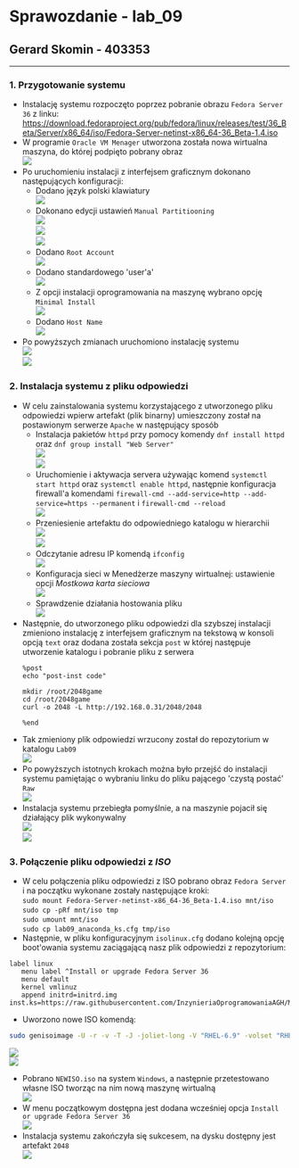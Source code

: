 # Sprawozdanie - lab_09
## Gerard Skomin - 403353
___
### 1. Przygotowanie systemu  
* Instalację systemu rozpoczęto poprzez pobranie obrazu `Fedora Server 36` z linku: https://download.fedoraproject.org/pub/fedora/linux/releases/test/36_Beta/Server/x86_64/iso/Fedora-Server-netinst-x86_64-36_Beta-1.4.iso    
* W programie `Oracle VM Menager` utworzona została nowa wirtualna maszyna, do której podpięto pobrany obraz  
![](iso.jpg)  
* Po uruchomieniu instalacji z interfejsem graficznym dokonano następujących konfiguracji:  
  * Dodano język polski klawiatury  
  ![](keyboard.jpg)  
  * Dokonano edycji ustawień `Manual Partitiooning`  
  ![](patrycja.jpg)  
  ![](thin.jpg)  
  ![](36.jpg)  
  * Dodano `Root Account`  
  ![](rootpassword.jpg)  
  * Dodano standardowego 'user'a'  
  ![](grrdpassword.jpg)  
  * Z opcji instalacji oprogramowania na maszynę wybrano opcję `Minimal Install`  
  ![](minimal.jpg)  
  * Dodano `Host Name`  
  ![](network.jpg)  
* Po powyższych zmianach uruchomiono instalację systemu  
![](installation.jpg)  
![](complete.jpg)  

### 2. Instalacja systemu z pliku odpowiedzi  
* W celu zainstalowania systemu korzystającego z utworzonego pliku odpowiedzi wpierw artefakt (plik binarny) umieszczony został na postawionym serwerze `Apache` w następujący sposób  
  * Instalacja pakietów `httpd` przy pomocy komendy `dnf install httpd` oraz `dnf group install "Web Server"`  
  ![](1.jpg)  
  ![](2.jpg)  
  * Uruchomienie i aktywacja servera używając komend `systemctl start httpd` oraz `systemctl enable httpd`, następnie konfiguracja firewall'a komendami `firewall-cmd --add-service=http --add-service=https --permanent` i `firewall-cmd --reload`  
  ![](3.jpg)  
  * Przeniesienie artefaktu do odpowiedniego katalogu w hierarchii  
  ![](4.jpg)  
  ![](5.jpg)  
  * Odczytanie adresu IP komendą `ifconfig`  
  ![](6.jpg)  
  * Konfiguracja sieci w Menedżerze maszyny wirtualnej: ustawienie opcji *Mostkowa karta sieciowa*  
  ![](6a.jpg)  
  * Sprawdzenie działania hostowania pliku  
  ![](7.jpg)  
* Następnie, do utworzonego pliku odpowiedzi dla szybszej instalacji zmieniono instalację z interfejsem graficznym na tekstową w konsoli opcją `text` oraz dodana została sekcja `post` w której następuje utworzenie katalogu i pobranie pliku z serwera  
  ```
  %post
  echo "post-inst code"
  
  mkdir /root/2048game
  cd /root/2048game
  curl -o 2048 -L http://192.168.0.31/2048/2048
  
  %end
  ```
* Tak zmieniony plik odpowiedzi wrzucony został do repozytorium w katalogu `Lab09`  
![](git.jpg)  
* Po powyższych istotnych krokach można było przejść do instalacji systemu pamiętając o wybraniu linku do pliku pającego 'czystą postać' `Raw`  
![](z%20pliku.jpg)  
* Instalacja systemu przebiegła pomyślnie, a na maszynie pojacił się działający plik wykonywalny  
![](installationv2.jpg)  
![](dziala.jpg)

### 3. Połączenie pliku odpowiedzi z *ISO*  
* W celu połączenia pliku odpowiedzi z ISO pobrano obraz `Fedora Server` i na początku wykonane zostały następujące kroki:  
  `sudo mount Fedora-Server-netinst-x86_64-36_Beta-1.4.iso mnt/iso`  
  `sudo cp -pRf mnt/iso tmp`  
  `sudo umount mnt/iso`  
  `sudo cp lab09_anaconda_ks.cfg tmp/iso`  
* Następnie, w pliku konfiguracyjnym `isolinux.cfg` dodano kolejną opcję boot'owania systemu zaciągającą nasz plik odpowiedzi z repozytorium:  
```
label linux
   menu label ^Install or upgrade Fedora Server 36
   menu default
   kernel vmlinuz
   append initrd=initrd.img inst.ks=https://raw.githubusercontent.com/InzynieriaOprogramowaniaAGH/MDO2022_S/GS403353/INO/GCL02/GS403353/Lab09/lab09_anaconda_ks.cfg
```
* Uworzono nowe ISO komendą:  
```bash
sudo genisoimage -U -r -v -T -J -joliet-long -V "RHEL-6.9" -volset "RHEL-6.9" -A "RHEL-6.9" -b isolinux/isolinux.bin -c isolinux/boot.cat -no-emul-boot -boot-load-size 4 -boot-info-table -eltorito-alt-boot -e images/efiboot.img -no-emul-boot -o ../NEWISO.iso .
```
![](newiso.jpg)  
![](newisoo.jpg)  
* Pobrano `NEWISO.iso` na system `Windows`, a następnie przetestowano własne ISO tworząc na nim nową maszynę wirtualną  
![](newiso2.jpg)  
* W menu początkowym dostępna jest dodana wcześniej opcja `Install or upgrade Fedora Server 36`  
![](newiso3.jpg)  
* Instalacja systemu zakończyła się sukcesem, na dysku dostępny jest artefakt `2048`  
![](mojadziala.jpg)  